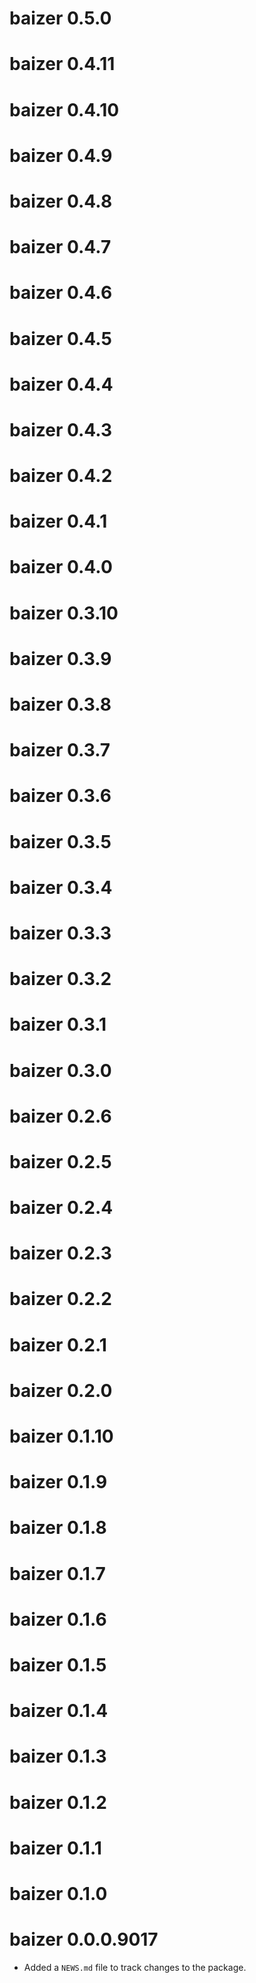 # baizer 0.5.0

# baizer 0.4.11

# baizer 0.4.10

# baizer 0.4.9

# baizer 0.4.8

# baizer 0.4.7

# baizer 0.4.6

# baizer 0.4.5

# baizer 0.4.4

# baizer 0.4.3

# baizer 0.4.2

# baizer 0.4.1

# baizer 0.4.0

# baizer 0.3.10

# baizer 0.3.9

# baizer 0.3.8

# baizer 0.3.7

# baizer 0.3.6

# baizer 0.3.5

# baizer 0.3.4

# baizer 0.3.3

# baizer 0.3.2

# baizer 0.3.1

# baizer 0.3.0

# baizer 0.2.6

# baizer 0.2.5

# baizer 0.2.4

# baizer 0.2.3

# baizer 0.2.2

# baizer 0.2.1

# baizer 0.2.0

# baizer 0.1.10

# baizer 0.1.9

# baizer 0.1.8

# baizer 0.1.7

# baizer 0.1.6

# baizer 0.1.5

# baizer 0.1.4

# baizer 0.1.3

# baizer 0.1.2

# baizer 0.1.1

# baizer 0.1.0

# baizer 0.0.0.9017

* Added a `NEWS.md` file to track changes to the package.
